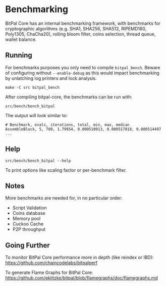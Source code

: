 Benchmarking
============

BitPal Core has an internal benchmarking framework, with benchmarks
for cryptographic algorithms (e.g. SHA1, SHA256, SHA512, RIPEMD160, Poly1305, ChaCha20), rolling bloom filter, coins selection,
thread queue, wallet balance.

Running
---------------------

For benchmarks purposes you only need to compile `bitpal_bench`. Beware of configuring without `--enable-debug` as this would impact
benchmarking by unlatching log printers and lock analysis.

    make -C src bitpal_bench

After compiling bitpal-core, the benchmarks can be run with:

    src/bench/bench_bitpal

The output will look similar to:
```
# Benchmark, evals, iterations, total, min, max, median
AssembleBlock, 5, 700, 1.79954, 0.000510913, 0.000517018, 0.000514497
...
```

Help
---------------------

    src/bench/bench_bitpal --help

To print options like scaling factor or per-benchmark filter.

Notes
---------------------
More benchmarks are needed for, in no particular order:
- Script Validation
- Coins database
- Memory pool
- Cuckoo Cache
- P2P throughput

Going Further
--------------------

To monitor BitPal Core performance more in depth (like reindex or IBD): https://github.com/chaincodelabs/bitpalperf

To generate Flame Graphs for BitPal Core: https://github.com/eklitzke/bitpal/blob/flamegraphs/doc/flamegraphs.md
